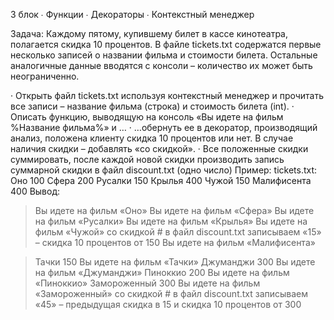 3 блок
∙   Функции
∙   Декораторы
∙   Контекстный менеджер
 
Задача:
Каждому пятому, купившему билет в кассе кинотеатра, полагается скидка 10 процентов.
В файле tickets.txt содержатся первые несколько записей о названии фильма и стоимости билета. Остальные аналогичные данные вводятся с консоли – количество их может быть неограниченно.
 
·       Открыть файл tickets.txt используя контекстный менеджер и прочитать все записи – название фильма (строка) и стоимость билета (int).
·       Описать функцию, выводящую на консоль «Вы идете на фильм %Название фильма%» и …
·       …обернуть ее в декоратор,  производящий анализ, положена клиенту скидка 10 процентов или нет. В случае наличия скидки – добавлять «со скидкой».
·       Все положенные скидки суммировать, после каждой новой скидки производить запись суммарной скидки в файл discount.txt (одно число)
Пример:
tickets.txt:
Оно 100
Сфера 200
Русалки 150
Крылья 400
Чужой 150
Малифисента 400
Вывод:
> Вы идете на фильм «Оно»
Вы идете на фильм «Сфера»
Вы идете на фильм «Русалки»
Вы идете на фильм «Крылья»
Вы идете на фильм «Чужой» со скидкой  # в файл  discount.txt записываем «15» – скидка 10 процентов от 150
Вы идете на фильм «Малифисента»
 
 
 > Тачки 150
> Вы идете на фильм «Тачки»
> Джуманджи 300
> Вы идете на фильм «Джуманджи»
> Пиноккио 200
> Вы идете на фильм «Пиноккио»
> Замороженный 300
> Вы идете на фильм «Замороженный» со скидкой # в файл  discount.txt записываем «45» – предыдущая скидка в 15 и скидка 10 процентов от 300
